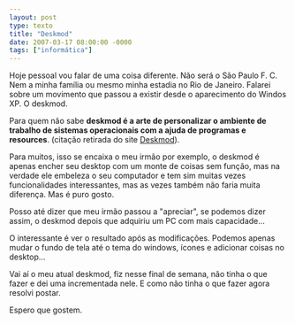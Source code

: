 ```yaml
---
layout: post
type: texto
title: "Deskmod"
date: 2007-03-17 08:00:00 -0000
tags: ["informática"]
---
```

Hoje pessoal vou falar de uma coisa diferente. Não será o São Paulo F. C. Nem a minha família ou mesmo minha estadia no Rio de Janeiro. Falarei sobre um movimento que passou a existir desde o aparecimento do Windos XP. O deskmod.

Para quem não sabe **deskmod é a arte de personalizar o ambiente de trabalho de sistemas operacionais com a ajuda de programas e resources**. (citação retirada do site <a href="http://www.deskmod.com.br">Deskmod</a>).

Para muitos, isso se encaixa o meu irmão por exemplo, o deskmod é apenas encher seu desktop com um monte de coisas sem função, mas na verdade ele embeleza o seu computador e tem sim muitas vezes funcionalidades interessantes, mas as vezes também não faria muita diferença. Mas é puro gosto.

Posso até dizer que meu irmão passou a "apreciar", se podemos dizer assim, o deskmod depois que adquiriu um PC com mais capacidade...

O interessante é ver o resultado após as modificações. Podemos apenas mudar o fundo de tela até o tema do windows, ícones e adicionar coisas no desktop...

Vai aí o meu atual deskmod, fiz nesse final de semana, não tinha o que fazer e dei uma incrementada nele. E como não tinha o que fazer agora resolvi postar.

Espero que gostem.